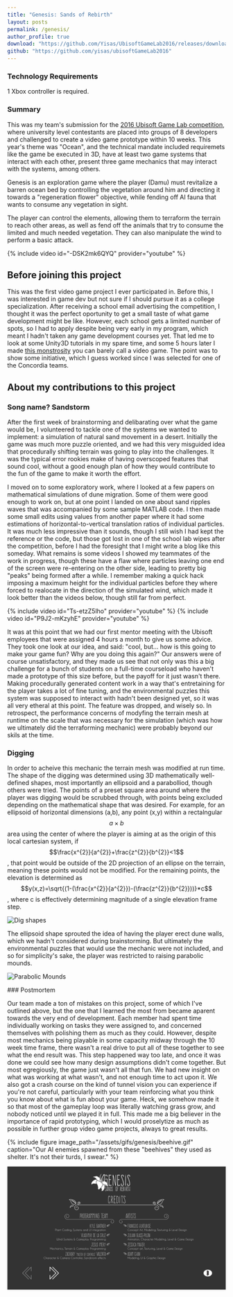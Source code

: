 ```yaml
---
title: "Genesis: Sands of Rebirth"
layout: posts
permalink: /genesis/
author_profile: true 
download: "https://github.com/Yisas/UbisoftGameLab2016/releases/download/untagged-e75f9e90c2caad48efed/Genesis.zip"
github: "https://github.com/yisas/ubisoftGameLab2016"
---
```

### Technology Requirements

1 Xbox controller is required.

### Summary

This was my team's submission for the [2016 Ubisoft Game Lab competition](https://montreal.ubisoft.com/en/ubisoft-game-lab-competition-2016/), where university level contestants 
are placed into groups of 8 developers and challenged to create a video game prototype within 10 weeks. This year's theme was "Ocean", and the technical mandate included requiremets 
like the game be executed in 3D, have at least two game systems that interact with each other, present three game mechanics that may interact with the systems, among others.

Genesis is an exploration game where the player (Damu) must revitalize a barren ocean bed by controlling the vegetation around him and directing it towards a "regeneration flower" objective, 
while fending off AI fauna that wants to consume any vegetation in sight.

The player can control the elements, allowing them to terraform the terrain to reach other areas, as well as fend off the animals that try to consume the limited and much needed vegetation. 
They can also manipulate the wind to perform a basic attack.

{% include video id="-DSK2mk6QYQ" provider="youtube" %}
## Before joining this project
This was the first video game project I ever participated in. Before this, I was interested in game dev but not sure if I should pursue it as a college specialization. After receiving a school email 
advertising the competition, I thought it was the perfect oportunity to get a small taste of what game development might be like. However, each school gets a limited number of spots, 
so I had to apply despite being very early in my program, which meant I hadn't taken any game development courses yet. That led me to look at some Unity3D tutorials in my spare time, and 
some 5 hours later I made [this monstrosity](https://users.encs.concordia.ca/~j_imery) you can barely call a video game. The point was to show some initiative, which I guess worked since I 
was selected for one of the Concordia teams.

## About my contributions to this project

### Song name? Sandstorm

After the first week of brainstorming and delibarating over what the game would be, I volunteered to tackle one of the systems we wanted to implement: a simulation of natural sand movement in a desert. 
Initially the game was much more puzzle oriented, and we had this very misguided idea that procedurally shifting terrain was going to play into the challenges. It was the typical error rookies make of 
having overscoped features that sound cool, without a good enough plan of how they would contribute to the fun of the game to make it worth the effort. 

I moved on to some exploratory work, where I looked at a few papers on mathematical simulations of dune migration. Some of them were good enough to work on, but at one point I landed on one about sand 
ripples waves that was accompanied by some sample MATLAB code. I then made some small edits using values from another paper where it had some estimations of horizontal-to-vertical translation ratios of individual 
particles. It was much less impressive than it sounds, though I still wish I had kept the reference or the code, but those got lost in one of the school lab wipes after the competition, before I had the foresight that 
I might write a blog like this someday. What remains is some videos I showed my teammates of the work in progress, though these have a flaw where particles leaving one end of the screen were re-entering on 
the other side, leading to pretty big "peaks" being formed after a while. I remember making a quick hack imposing a maximum height for the individual particles before they where forced to realocate in the 
direction of the simulated wind, which made it look better than the videos below, though still far from perfect.

{% include video id="Ts-etzZ5lho" provider="youtube" %}
{% include video id="P9J2-mKzyhE" provider="youtube" %}

It was at this point that we had our first mentor meeting with the Ubisoft employees that were assigned 4 hours a month to give us some advice. They took one look at our idea, and said: "cool, but... how is this 
going to make your game fun? Why are you doing this again?" Our answers were of course unsatisfactory, and they made us see that not only was this a big challenge for a bunch of students on a full-time courseload
who haven't made a prototype of this size before, but the payoff for it just wasn't there. Making procedurally generated content work in a way that's entretaining for the player takes a lot of fine tuning, and the 
environmental puzzles this system was supposed to interact with hadn't been designed yet, so it was all very etheral at this point. The feature was dropped, and wisely so. In retrospect, the performance concerns of 
modyfing the terrain mesh at runtime on the scale that was necessary for the simulation (which was how we ultimately did the terraforming mechanic) were probably beyond our skils at the time.

### Digging

In order to acheive this mechanic the terrain mesh was modified at run time. The shape of the digging was determined using 3D mathematically well-defined shapes, most importantly an ellipsoid and a parabolliod, though 
others were tried. The points of a preset square area around where the player was digging would be scrubbed through, with points being excluded depending on the mathematical shape that was desired. For example, for an 
ellipsoid of horizontal dimensions (a,b), any point (x,y) within a rectalngular $$a\times b$$ area using the center of where the player is aiming at as the origin of this local cartesian system, if
$$\frac{x^{2}}{a^{2}}+\frac{z^{2}}{b^{2}}<1$$, that point would be outside of the 2D projection of an ellipse on the terrain, meaning these points would not be modified. For the remaining points, the elevation is 
determined as $$y(x,z)=\sqrt{(1-(\frac{x^{2}}{a^{2}})-(\frac{z^{2}}{b^{2}}))}*c$$, where c is effectively determining magnitude of a single elevation frame step.

![Dig shapes](/assets/gifs/genesis/dig-shapes.gif)

The ellipsoid shape sprouted the idea of having the player erect dune walls, which we hadn't considered during brainstorming. But ultimately the environmental puzzles that would use the mechanic were not included, and 
so for simplicity's sake, the player was restricted to raising parabolic mounds.

![Parabolic Mounds](/assets/gifs/genesis/dig-ingame.gif)

<a name="postmortem">
### Postmortem
<a>

Our team made a ton of mistakes on this project, some of which I've outlined above, but the one that I learned the most from became aparent towards the very end of development. Each member had spent time 
individually working on tasks they were assigned to, and concerned themselves with polishing them as much as they could. However, despite most mechanics being playable in some capacity midway through the 10 week 
time frame, there wasn't a real drive to put all of these together to see what the end result was. This step happened way too late, and once it was done we could see how many design assumptions didn't come together. But 
most egregiously, the game just wasn't all that fun. We had new insight on what was working at what wasn't, and not enough time to act upon it. We also got a crash course on the kind of tunnel vision you can experience if 
you're not careful, particularly with your team reinforcing what you think you know about what is fun about your game. Heck, we somehow made it so that most of the gameplay loop was literally watching grass grow, and 
nobody noticed until we played it in full. This made me a big believer in the importance of rapid prototyping, which I would proselytize as much as possible in further group video game projects, always to great results.

{% include figure image_path="/assets/gifs/genesis/beehive.gif" caption="Our AI enemies spawned from these \"beehives\" they used as shelter. It's not their turds, I swear." %}

![Credits](/assets/images/genesis/credits.png "Credits")